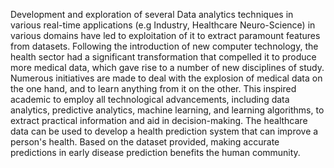Development and exploration of several Data analytics techniques in various real-time applications (e.g Industry, Healthcare Neuro-Science) in various domains have led to exploitation of it to extract paramount features from datasets. Following the introduction of new computer technology, the health sector had a significant transformation that compelled it to produce more medical data, which gave rise to a number of new disciplines of study. Numerous initiatives are made to deal with the explosion of medical data on the one hand, and to learn anything from it on the other. This inspired academic to employ all technological advancements, including data analytics, predictive analytics, machine learning, and learning algorithms, to extract practical information and aid in decision-making. The healthcare data can be used to develop a health prediction system that can improve a person's health. Based on the dataset provided, making accurate predictions in early disease prediction benefits the human community.
